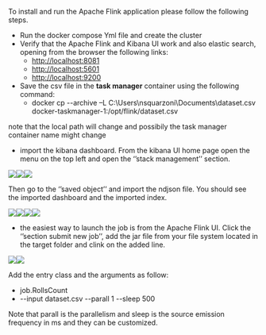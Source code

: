 ﻿To install and run the Apache Flink application please follow the following steps.

- Run the docker compose Yml file and create the cluster
- Verify that the Apache Flink  and Kibana UI work and also elastic search, opening from the browser the following links:
  - <http://localhost:8081>
  - <http://localhost:5601>
  - <http://localhost:9200>
- Save the csv file in the **task manager** container using the following command:
  - docker cp --archive –L C:\Users\nsquarzoni\Documents\dataset.csv docker-taskmanager-1:/opt/flink/dataset.csv

note that the local path will change and possibily the task manager container name might change

- import the kibana dashboard. From the kibana UI home page open the menu on the top left and open the ‘’stack management’’ section.

![](Aspose.Words.6c160b7f-e781-4035-b283-810457f40c54.001.png)![](Aspose.Words.6c160b7f-e781-4035-b283-810457f40c54.002.png)![](Aspose.Words.6c160b7f-e781-4035-b283-810457f40c54.003.png)

Then go to the ‘’saved object’’ and import the ndjson file. You should see the imported dashboard and the imported index.

![](Aspose.Words.6c160b7f-e781-4035-b283-810457f40c54.004.png)![](Aspose.Words.6c160b7f-e781-4035-b283-810457f40c54.005.png)![](Aspose.Words.6c160b7f-e781-4035-b283-810457f40c54.006.png)![](Aspose.Words.6c160b7f-e781-4035-b283-810457f40c54.007.png)

- the easiest way to launch the job is from the Apache Flink UI. Click the ‘’section submit new job’’, add the jar file from your file system located in the target folder and clink on the added line.

![](Aspose.Words.6c160b7f-e781-4035-b283-810457f40c54.008.png)![](Aspose.Words.6c160b7f-e781-4035-b283-810457f40c54.009.png)

Add the entry class and the arguments as follow:

- job.RollsCount
- --input dataset.csv --parall 1 --sleep 500

Note that parall is the parallelism and sleep is the source emission frequency in ms and they can be customized.
